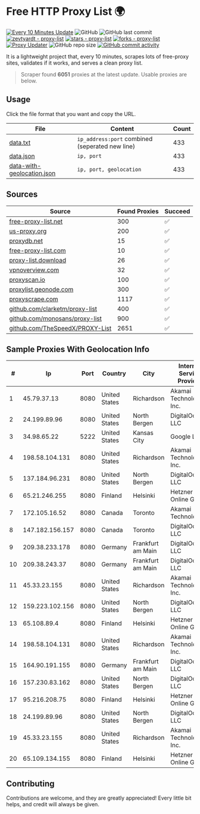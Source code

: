 
# Free HTTP Proxy List 🌍

[![Every 10 Minutes Update](https://github.com/mertguvencli/http-proxy-list/actions/workflows/main.yml/badge.svg?branch=main)](https://github.com/mertguvencli/http-proxy-list/actions/workflows/main.yml)
![GitHub](https://img.shields.io/github/license/mertguvencli/http-proxy-list)
![GitHub last commit](https://img.shields.io/github/last-commit/mertguvencli/http-proxy-list)
[![zevtyardt - proxy-list](https://img.shields.io/static/v1?label=zevtyardt&message=proxy-list&color=blue&logo=github)](https://github.com/zevtyardt/proxy-list "Go to GitHub repo")
[![stars - proxy-list](https://img.shields.io/github/stars/zevtyardt/proxy-list?style=social)](https://github.com/zevtyardt/proxy-list)
[![forks - proxy-list](https://img.shields.io/github/forks/zevtyardt/proxy-list?style=social)](https://github.com/zevtyardt/proxy-list)
[![Proxy Updater](https://github.com/zevtyardt/proxy-list/workflows/Proxy%20Updater/badge.svg)](https://github.com/zevtyardt/proxy-list/actions?query=workflow:"Proxy+Updater")
![GitHub repo size](https://img.shields.io/github/repo-size/zevtyardt/proxy-list)
[![GitHub commit activity](https://img.shields.io/github/commit-activity/m/zevtyardt/proxy-list?logo=commits)](https://github.com/zevtyardt/proxy-list/commits/main)

It is a lightweight project that, every 10 minutes, scrapes lots of free-proxy sites, validates if it works, and serves a clean proxy list.

> Scraper found **6051** proxies at the latest update. Usable proxies are below.

## Usage

Click the file format that you want and copy the URL.

|File|Content|Count|
|----|-------|-----|
|[data.txt](https://raw.githubusercontent.com/mertguvencli/http-proxy-list/main/proxy-list/data.txt)|`ip_address:port` combined (seperated new line)|433|
|[data.json](https://raw.githubusercontent.com/mertguvencli/http-proxy-list/main/proxy-list/data.json)|`ip, port`|433|
|[data-with-geolocation.json](https://raw.githubusercontent.com/mertguvencli/http-proxy-list/main/proxy-list/data-with-geolocation.json)|`ip, port, geolocation`|433|

## Sources

|Source|Found Proxies|Succeed|
|------|-------------|-------|
|[free-proxy-list.net](https://free-proxy-list.net)|300|✅|
|[us-proxy.org](https://www.us-proxy.org)|200|✅|
|[proxydb.net](http://proxydb.net)|15|✅|
|[free-proxy-list.com](https://free-proxy-list.com/?page=&port=&type%5B%5D=http&type%5B%5D=https&up_time=0&search=Search)|10|✅|
|[proxy-list.download](https://www.proxy-list.download/HTTP)|26|✅|
|[vpnoverview.com](https://vpnoverview.com/privacy/anonymous-browsing/free-proxy-servers)|32|✅|
|[proxyscan.io](https://www.proxyscan.io)|100|✅|
|[proxylist.geonode.com](https://proxylist.geonode.com/api/proxy-list?limit=300&page=1&sort_by=lastChecked&sort_type=desc&protocols=http,https)|300|✅|
|[proxyscrape.com](https://api.proxyscrape.com/v2/?request=displayproxies&protocol=http&timeout=10000&country=all&ssl=all&anonymity=all)|1117|✅|
|[github.com/clarketm/proxy-list](https://raw.githubusercontent.com/clarketm/proxy-list/master/proxy-list-raw.txt)|400|✅|
|[github.com/monosans/proxy-list](https://raw.githubusercontent.com/monosans/proxy-list/main/proxies/http.txt)|900|✅|
|[github.com/TheSpeedX/PROXY-List](https://raw.githubusercontent.com/TheSpeedX/PROXY-List/master/http.txt)|2651|✅|


## Sample Proxies With Geolocation Info

|#|Ip|Port|Country|City|Internet Service Provider|
|-|--|----|-------|----|-------------------------|
|1|45.79.37.13|8080|United States|Richardson|Akamai Technologies, Inc.|
|2|24.199.89.96|8080|United States|North Bergen|DigitalOcean, LLC|
|3|34.98.65.22|5222|United States|Kansas City|Google LLC|
|4|198.58.104.131|8080|United States|Richardson|Akamai Technologies, Inc.|
|5|137.184.96.231|8080|United States|North Bergen|DigitalOcean, LLC|
|6|65.21.246.255|8080|Finland|Helsinki|Hetzner Online GmbH|
|7|172.105.16.52|8080|Canada|Toronto|Akamai Technologies|
|8|147.182.156.157|8080|Canada|Toronto|DigitalOcean, LLC|
|9|209.38.233.178|8080|Germany|Frankfurt am Main|DigitalOcean, LLC|
|10|209.38.243.37|8080|Germany|Frankfurt am Main|DigitalOcean, LLC|
|11|45.33.23.155|8080|United States|Richardson|Akamai Technologies, Inc.|
|12|159.223.102.156|8080|United States|North Bergen|DigitalOcean, LLC|
|13|65.108.89.4|8080|Finland|Helsinki|Hetzner Online GmbH|
|14|198.58.104.131|8080|United States|Richardson|Akamai Technologies, Inc.|
|15|164.90.191.155|8080|Germany|Frankfurt am Main|DigitalOcean, LLC|
|16|157.230.83.162|8080|United States|North Bergen|DigitalOcean, LLC|
|17|95.216.208.75|8080|Finland|Helsinki|Hetzner Online GmbH|
|18|24.199.89.96|8080|United States|North Bergen|DigitalOcean, LLC|
|19|45.33.23.155|8080|United States|Richardson|Akamai Technologies, Inc.|
|20|65.109.134.155|8080|Finland|Helsinki|Hetzner Online GmbH|



## Contributing

Contributions are welcome, and they are greatly appreciated! Every
little bit helps, and credit will always be given.


